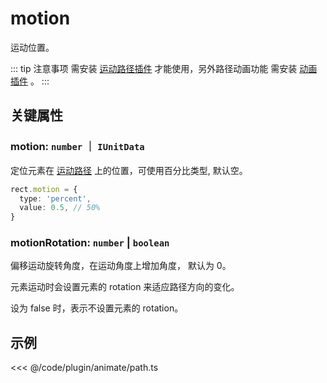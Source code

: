 <script setup>
import Case from '/component/Case.vue'
</script>

# motion

运动位置。

::: tip 注意事项
需安装 [运动路径插件](/plugin/in/motion-path/index.md) 才能使用，另外路径动画功能 需安装 [动画插件](/plugin/in/animate/) 。
:::

## 关键属性

### motion: `number` ｜ `IUnitData`

定位元素在 [运动路径](./motionPath.md) 上的位置，可使用百分比类型, 默认空。

```ts
rect.motion = {
  type: 'percent',
  value: 0.5, // 50%
}
```

### motionRotation: `number` | `boolean`

偏移运动旋转角度，在运动角度上增加角度， 默认为 0。

元素运动时会设置元素的 rotation 来适应路径方向的变化。

设为 false 时，表示不设置元素的 rotation。

## 示例

<case name="AnimatePath" editor=false height=240></case>

<<< @/code/plugin/animate/path.ts
